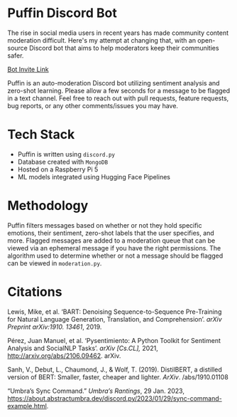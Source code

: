 # Puffin Discord Bot
The rise in social media users in recent years has made community content moderation difficult. Here's my attempt at changing that, with an open-source Discord bot that aims to help moderators keep their communities safer.

[Bot Invite Link](https://discord.com/api/oauth2/authorize?client_id=1185076125752365136&permissions=1376537085952&scope=bot)

Puffin is an auto-moderation Discord bot utilizing sentiment analysis and zero-shot learning. Please allow a few seconds for a message to be flagged in a text channel. Feel free to reach out with pull requests, feature requests, bug reports, or any other comments/issues you may have.

# Tech Stack
- Puffin is written using `discord.py`
- Database created with `MongoDB`
- Hosted on a Raspberry Pi 5
- ML models integrated using Hugging Face Pipelines

# Methodology
Puffin filters messages based on whether or not they hold specific emotions, their sentiment, zero-shot labels that the user specifies, and more. Flagged messages are added to a moderation queue that can be viewed via an ephemeral message if you have the right permissions. The algorithm used to determine whether or not a message should be flagged can be viewed in `moderation.py`.

# Citations
Lewis, Mike, et al. ‘BART: Denoising Sequence-to-Sequence Pre-Training for Natural Language Generation, Translation, and Comprehension’. *arXiv Preprint arXiv:1910. 13461*, 2019.

Pérez, Juan Manuel, et al. ‘Pysentimiento: A Python Toolkit for Sentiment Analysis and SocialNLP Tasks’. _arXiv [Cs.CL],_ 2021, http://arxiv.org/abs/2106.09462. arXiv.

Sanh, V., Debut, L., Chaumond, J., & Wolf, T. (2019). DistilBERT, a distilled version of BERT: Smaller, faster, cheaper and lighter. _ArXiv_. /abs/1910.01108

“Umbra’s Sync Command.” _Umbra’s Rantings_, 29 Jan. 2023, https://about.abstractumbra.dev/discord.py/2023/01/29/sync-command-example.html.

